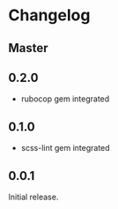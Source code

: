 # Changelog

## Master

## 0.2.0

* rubocop gem integrated

## 0.1.0

* scss-lint gem integrated

## 0.0.1

Initial release.
